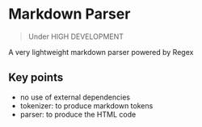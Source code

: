 # Markdown Parser

> Under HIGH DEVELOPMENT

A very lightweight markdown parser powered by Regex

## Key points
- no use of external dependencies
- tokenizer: to produce markdown tokens
- parser: to produce the HTML code
